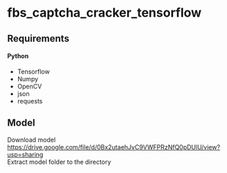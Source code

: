 # fbs_captcha_cracker_tensorflow

## Requirements
#### Python
<ul>
<li>Tensorflow</li>
<li>Numpy</li>
<li>OpenCV</li>
<li>json</li>
<li>requests</li>
</ul>

## Model
Download model https://drive.google.com/file/d/0Bx2utaehJvC9VWFPRzNfQ0pDUlU/view?usp=sharing
<br/>
Extract model folder to the directory
